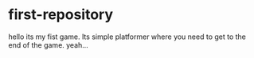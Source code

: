 # first-repository
hello its my fist game.
Its simple platformer where you need to get to the end of the game.
yeah...

